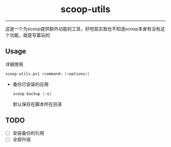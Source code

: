 # <center><b>scoop-utils</b></center>

---

这是一个为scoop提供额外功能的工具，好吧其实我也不知道scoop本身有没有这个功能，就是写着玩的

## Usage

详细使用

```powershell
scoop-utils.ps1 <command> [<options>]
```

- 备份已安装的应用
    ```powershell
    scoop backup [-o]
    ```
    默认保存在脚本所在目录

## TODO

- [ ] 安装备份的引用
- [ ] 全部升级